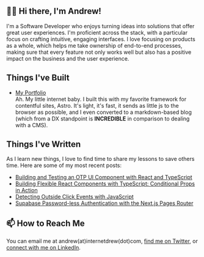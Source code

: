 ## 👋🏾 Hi there, I'm Andrew!

I'm a Software Developer who enjoys turning ideas into solutions that offer great user experiences. I'm proficient across the stack, with a particular focus on crafting intuitive, engaging interfaces. I love focusing on products as a whole, which helps me take ownership of end-to-end processes, making sure that every feature not only works well but also has a positive impact on the business and the user experience.

## Things I've Built
- [My Portfolio](https://github.com/internetdrew/portfolio-v3)
<br> Ah. My little internet baby. I built this with my favorite framework for contentful sites, Astro. It's light, it's fast, it sends as little js to the browser as possible, and I even converted to a markdown-based blog (which from a DX standpoint is **INCREDIBLE** in comparison to dealing with a CMS).

## Things I've Written
As I learn new things, I love to find time to share my lessons to save others time. Here are some of my most recent posts:

- [Building and Testing an OTP UI Component with React and TypeScript](https://www.internetdrew.com/blog/building-testing-otp-ui-component-react-typescript)
- [Building Flexible React Components with TypeScript: Conditional Props in Action](https://www.internetdrew.com/blog/typescript-conditional-props)
- [Detecting Outside Click Events with JavaScript](https://www.internetdrew.com/blog/detecting-outside-click-events-with-javascript)
- [Supabase Password-less Authentication with the Next.js Pages Router](https://www.internetdrew.com/blog/supabase-password-less-authentication-with-nextjs-pages-router)

## 📫 How to Reach Me
You can email me at andrew(at)internetdrew(dot)com, [find me on Twitter](https://twitter.com/_internetdrew), or [connect with me on LinkedIn](https://www.linkedin.com/in/internetdrew/).

<!---
internetdrew/internetdrew is a ✨ special ✨ repository because its `README.md` (this file) appears on your GitHub profile.
You can click the Preview link to take a look at your changes.
--->
